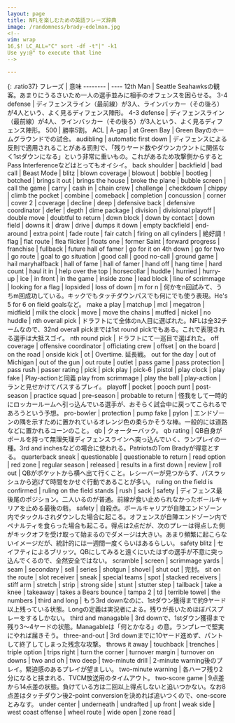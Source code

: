 ```yaml
---
layout: page
title: NFLを楽しむための英語フレーズ辞典
image: /randomness/brady-edelman.jpg
<!-- 
vim: wrap
16,$! LC_ALL="C" sort -df -t"|" -k1
Use yy:@" to execute that line
-->

---
```


{: .ratio37}
フレーズ                         | 意味
--------                         | ----
12th Man                         | Seattle Seahawksの観客。あまりにうるさいため一人の選手並みに相手のオフェンスを困らせる。
3-4 defense                      | ディフェンスライン（最前線）が3人、ラインバッカー（その後ろ）が4人という、よく見るディフェンス陣形。
4-3 defense                      | ディフェンスライン（最前線）が4人、ラインバッカー（その後ろ）が3人という、よく見るディフェンス陣形。
500                              | 勝率5割。
ACL                              |
A-gap                            |
at Green Bay                     | Green Bayのホームグラウンドでの試合。
audibling                        |
automatic first down             | ディフェンスによる反則で適用されることがある罰則で、「残りヤード数やダウンカウントに関係なく1stダウンになる」という非常に重いもの。これがあるため攻撃側からするとPass Interferenceなどはとってもオイシイ。
back shoulder                    |
backfield                        |
bad call                         |
Beast Mode                       |
blitz                            |
blown coverage                   |
blowout                          |
bobble                           |
bootleg                          |
botched                          |
brings it out                    |
brings the house                 |
broke the plane                  |
bubble screen                    |
call the game                    |
carry                            |
cash in                          |
chain crew                       |
challenge                        |
checkdown                        |
chippy                           |
climb the pocket                 |
combine                          |
comeback                         |
completion                       |
concussion                       |
corner                           |
cover 2                          |
coverage                         |
decline                          |
deep                             |
defensive back                   |
defensive coordinator            |
defer                            |
depth                            |
dime package                     |
division                         |
divisional playoff               |
double move                      |
doubtful to return               |
down block                       |
down by contact                  |
down field                       |
downs it                         |
draw                             |
drive                            |
dumps it down                    |
empty backfield                  |
end-around                       |
extra point                      |
fade route                       |
fair catch                       |
firing on all cylinders          | 絶好調！
flag                             |
flat route                       |
flea flicker                     |
floats one                       |
former Saint                     |
forward progress                 |
franchise                        |
fullback                         |
future hall of famer             |
go for it on 4th down            |
go for two                       |
go route                         |
goal to go situation             |
good call                        |
good no-call                     |
ground game                      |
hail maryhalfback                |
hall of fame                     |
hall of famer                    |
hand off                         |
hang time                        |
hard count                       |
haul it in                       |
help over the top                |
horsecollar                      |
huddle                           |
hurried                          |
hurry-up                         |
ice                              |
in front                         |
in the game                      |
inside zone                      |
lead block                       |
line of scrimmage                |
looking for a flag               |
lopsided                         |
loss of down                     |
m for n                          | 何かをn回試みて、うちm回成功している。キックでもタッチダウンパスでも何にでも使う表現。He's 5 for 6 on field goalsなど。
make a play                      |
matchup                          |
mcl                              |
megatron                         |
midfield                         |
milk the clock                   |
move                             |
move the chains                  |
muffed                           |
nickel                           |
no huddle                        |
nth overall pick                 | ドラフトにて全体のn人目に選ばれた。NFLは全32チームなので、32nd overall pickまでは1st round pickでもある。これで表現される選手は大抵スゴイ。
nth round pick                   | ドラフトにて一巡目で選ばれた。
off coverage                     |
offensive coordinator            |
officiating crew                 |
offset                           |
on the board                     |
on the road                      |
onside kick                      |
ot                               | Overtime. 延長戦。
out for the day                  |
out of Michigan                  |
out of the gun                   |
out route                        |
outlet                           |
pass game                        |
pass protection                  |
pass rush                        |
passer rating                    |
pick                             |
pick play                        |
pick-6                           |
pistol                           |
play clock                       |
play fake                        | Play-actionと同義
play from scrimmage              | 
play the ball                    |
play-action                      | ランと見せかけてパスするプレイ。
playoff                          |
pocket                           |
pooch punt                       |
post-season                      |
practice squad                   |
pre-season                       |
probable to return               | 怪我をして一時的にロッカールームへ引っ込んでいる選手が、おそらく試合中に戻ってこられるであろうという予想。
pro-bowler                       |
protection                       |
pump fake                        |
pylon                            | エンドゾーンの隅を示すために置かれているオレンジ色の柔らかそうな棒。一般的には道路などに置かれるコーンのこと。
qb                               | クォーターバック。
qb rating                        | QB自身がボールを持って無理矢理ディフェンスラインへ突っ込んでいく、ランプレイの一種。3rd and inchesなどの場合に使われる。PatriotsのTom Bradyが得意とする。
quarterback sneak                | 
questionable                     |
questionable to return           |
read option                      |
red zone                         |
regular season                   |
released                         |
results in a first down          |
review                           |
roll out                         | QBがポケットから横へ出て行くこと。レシーバーが見つからず、パスラッシュから逃げて時間をかせぐ行動であることが多い。
ruling on the field is confirmed |
ruling on the field stands       |
rush                             |
sack                             |
safety                           | ディフェンス最後尾のポジション。二人いるのが普通。前線が食い止められなかったボールキャリアを止める最後の砦。
safety                           | 自殺点。ボールキャリアが自陣エンドゾーン内でタックルされダウンした場合に起こる。オフェンスが自陣エンドゾーン内でペナルティを食らった場合も起こる。得点は2点だが、次のプレーは得点した側がキックオフを受け取って始まるのでダメージは大きい。あまり頻繁に起こらないイメージだが、統計的には一週間一度くらいはあるらしい。
safety blitz                     | セイフティによるブリッツ。QBにしてみると遠くにいたはずの選手が不意に突っ込んでくるので、全然安全ではない。
scramble                         |
screen                           |
scrimmage yards                  |
seam                             |
secondary                        |
sell                             |
series                           |
shotgun                          |
shovel                           |
shut out                         | 完封。
sit on the route                 |
slot receiver                    |
sneak                            |
special teams                    |
spot                             | 
stacked receivers                |
stiff arm                        |
stretch                          |
strip                            |
strong side                      |
stunt                            |
stutter step                     |
tailback                         |
take a knee                      |
takeaway                         |
takes a Bears bounce             |
tampa 2                          |
td                               |
terrible towel                   |
the numbers                      |
third and long                   | もう3rd downなのに、1stダウン獲得まで約9ヤード以上残っている状態。Longの定義は実況者による。残りが長いためほぼパスプレーをするしかない。
third and managable              | 3rd downで、1stダウン獲得まで残り3〜4ヤードの状態。Managableは「何とかなる」の意。ランプレーで堅実にやれば届きそう。
three-and-out                    | 3rd downまでに10ヤード進めず、パントして終了してしまった残念な攻撃。
throws it away                   |
touchback                        |
trenches                         |
triple option                    |
trips right                      |
turn the corner                  |
turnover margin                  |
turnover on downs                |
two and oh                       |
two deep                         |
two-minute drill                 | 2-minute warning後のプレイ。緊迫感のあるプレイが望ましい。
two-minute warning               | 各ハーフ残り2分になると挟まれる、TVCM放送用のタイムアウト。
two-score game                   | 9点差から14点差の状態。負けている方は二回以上得点しないと追いつかない。なお8点差はタッチダウン後2-point conversionを決めれば追いつくので、one-scoreとみなす。
under center                     |
underneath                       |
undrafted                        |
up front                         |
weak side                        |
west coast offense               |
wheel route                      |
wide open                        |
zone read                        |
